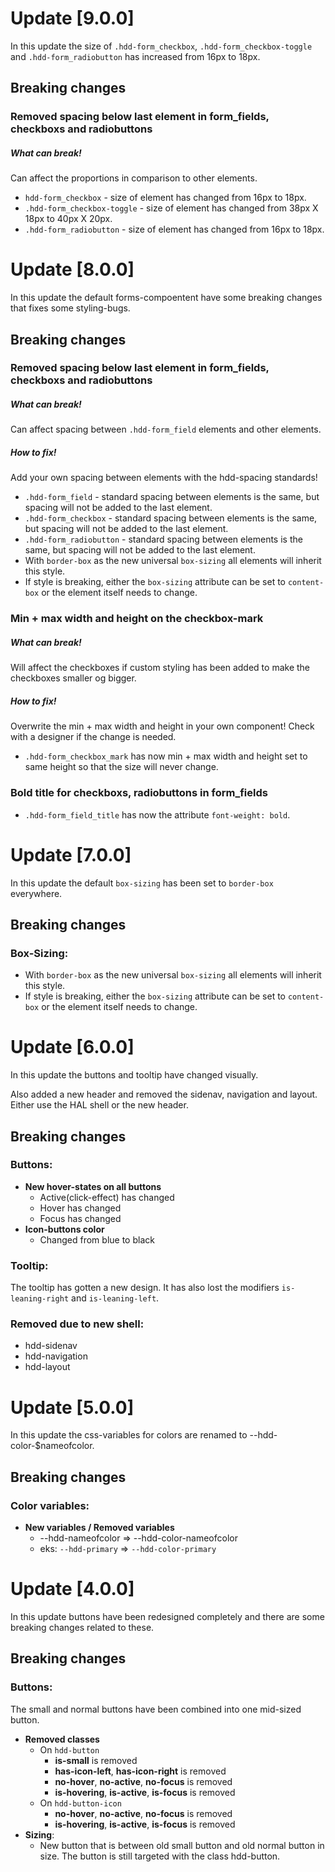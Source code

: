 # Update [9.0.0]
In this update the size of `.hdd-form_checkbox`, `.hdd-form_checkbox-toggle` and `.hdd-form_radiobutton` has increased from 16px to 18px.

## Breaking changes

### Removed spacing below last element in form_fields, checkboxs and radiobuttons
##### What can break! 
Can affect the proportions in comparison to other elements.

* `hdd-form_checkbox` - size of element has changed from 16px to 18px. 
* `.hdd-form_checkbox-toggle` - size of element has changed from 38px X 18px to 40px X 20px. 
* `.hdd-form_radiobutton` - size of element has changed from 16px to 18px. 


# Update [8.0.0]
In this update the default forms-compoentent have some breaking changes that fixes some styling-bugs.

## Breaking changes

### Removed spacing below last element in form_fields, checkboxs and radiobuttons
##### What can break! 
Can affect spacing between `.hdd-form_field` elements and other elements.
##### How to fix!
Add your own spacing between elements with the hdd-spacing standards!

* `.hdd-form_field` - standard spacing between elements is the same, but spacing will not be added to the last element. 
* `.hdd-form_checkbox` - standard spacing between elements is the same, but spacing will not be added to the last element.
* `.hdd-form_radiobutton` - standard spacing between elements is the same, but spacing will not be added to the last element.
* With `border-box` as the new universal `box-sizing` all elements will inherit this style. 
* If style is breaking, either the `box-sizing` attribute can be set to `content-box` or the element itself needs to change.

### Min + max width and height on the checkbox-mark
##### What can break! 
Will affect the checkboxes if custom styling has been added to make the checkboxes smaller og bigger.
##### How to fix!
Overwrite the min + max width and height in your own component! Check with a designer if the change is needed. 

* `.hdd-form_checkbox_mark` has now min + max width and height set to same height so that the size will never change.

### Bold title for checkboxs, radiobuttons in form_fields
* `.hdd-form_field_title` has now the attribute `font-weight: bold`.


# Update [7.0.0]
In this update the default `box-sizing` has been set to `border-box` everywhere.

## Breaking changes

### Box-Sizing:
* With `border-box` as the new universal `box-sizing` all elements will inherit this style. 
* If style is breaking, either the `box-sizing` attribute can be set to `content-box` or the element itself needs to change.


# Update [6.0.0]
In this update the buttons and tooltip have changed visually. 

Also added a new header and removed the sidenav, navigation and layout. Either use the HAL shell or the new header.


## Breaking changes

### Buttons:

* **New hover-states on all buttons**
    * Active(click-effect) has changed
    * Hover has changed
    * Focus has changed
* **Icon-buttons color**
    * Changed from blue to black

### Tooltip:
The tooltip has gotten a new design. It has also lost the modifiers `is-leaning-right` and `is-leaning-left`.

### Removed due to new shell:
* hdd-sidenav
* hdd-navigation
* hdd-layout


# Update [5.0.0]
In this update the css-variables for colors are renamed to --hdd-color-$nameofcolor.

## Breaking changes

### Color variables:

* **New variables / Removed variables**
    * --hdd-nameofcolor => --hdd-color-nameofcolor
    * eks: `--hdd-primary` => `--hdd-color-primary`


# Update [4.0.0]
In this update buttons have been redesigned completely and there are some breaking changes related to these.

## Breaking changes

### Buttons:
The small and normal buttons have been combined into one mid-sized button.
* **Removed classes**
    * On `hdd-button`
        * **is-small** is removed
        * **has-icon-left**, **has-icon-right** is removed
        * **no-hover**, **no-active**, **no-focus** is removed
        * **is-hovering**, **is-active**, **is-focus** is removed
    * On `hdd-button-icon`
        * **no-hover**, **no-active**, **no-focus** is removed
        * **is-hovering**, **is-active**, **is-focus** is removed
* **Sizing**:
    * New button that is between old small button and old normal button in size. The button is still targeted with the class hdd-button.
